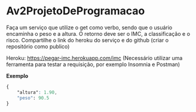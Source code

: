 # Av2ProjetoDeProgramacao

Faça um serviço que utilize o get como verbo, sendo que o usuário encaminha o peso e a altura. O retorno deve ser o IMC, a classificação e o risco.
Compartilhe o link do heroku do serviço e do github (criar o repositório como publico)


Heroku: https://pegar-imc.herokuapp.com/imc (Necessário utilizar uma ferramenta para testar a requisição, por exemplo Insomnia e Postman)

**Exemplo**
~~~css
{
	"altura": 1.90,
	"peso": 90.5
}
~~~
